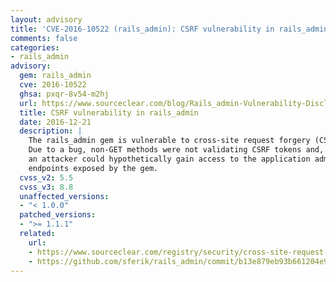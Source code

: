 ```yaml
---
layout: advisory
title: 'CVE-2016-10522 (rails_admin): CSRF vulnerability in rails_admin'
comments: false
categories:
- rails_admin
advisory:
  gem: rails_admin
  cve: 2016-10522
  ghsa: pxqr-8v54-m2hj
  url: https://www.sourceclear.com/blog/Rails_admin-Vulnerability-Disclosure/
  title: CSRF vulnerability in rails_admin
  date: 2016-12-21
  description: |
    The rails_admin gem is vulnerable to cross-site request forgery (CSRF) attacks.
    Due to a bug, non-GET methods were not validating CSRF tokens and, as a result,
    an attacker could hypothetically gain access to the application administrative
    endpoints exposed by the gem.
  cvss_v2: 5.5
  cvss_v3: 8.8
  unaffected_versions:
  - "< 1.0.0"
  patched_versions:
  - ">= 1.1.1"
  related:
    url:
    - https://www.sourceclear.com/registry/security/cross-site-request-forgery-csrf-/ruby/sid-3173
    - https://github.com/sferik/rails_admin/commit/b13e879eb93b661204e9fb5e55f7afa4f397537a
---
```

